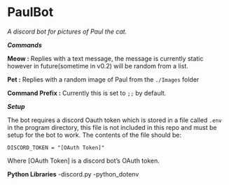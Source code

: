 # PaulBot
*A discord bot for pictures of Paul the cat.*

___Commands___

**Meow :**
Replies with a text message, the message is currently static however in future(sometime in v0.2) will be random from a list.

**Pet :**
Replies with a random image of Paul from the `./Images` folder

**Command Prefix :**
Currently this is set to `;;` by default. 

___Setup___

The bot requires a discord Oauth token which is stored in a file called `.env` in the program directory, this file is not included in this repo and must be setup for the bot to work. The contents of the file should be:

`DISCORD_TOKEN = "[OAuth Token]"`

Where [OAuth Token] is a discord bot’s OAuth token.

**Python Libraries**
-discord.py
-python_dotenv

